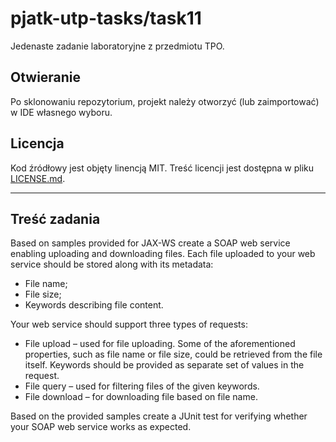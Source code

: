 # pjatk-utp-tasks/task11

Jedenaste zadanie laboratoryjne z przedmiotu TPO.

## Otwieranie

Po sklonowaniu repozytorium, projekt należy otworzyć (lub zaimportować) w IDE własnego wyboru.

## Licencja

Kod źródłowy jest objęty linencją MIT. Treść licencji jest dostępna w pliku [LICENSE.md](../LICENSE.md).

---

## Treść zadania

Based on samples provided for JAX-WS create a SOAP web service enabling uploading and downloading files. Each file uploaded to your web service should be stored along with its metadata:

- File name;
- File size;
- Keywords describing file content.

Your web service should support three types of requests:

- File upload – used for file uploading. Some of the aforementioned properties, such as file name or file size, could be retrieved from the file itself. Keywords should be provided as separate set of values in the request.
- File query – used for filtering files of the given keywords.
- File download – for downloading file based on file name.

Based on the provided samples create a JUnit test for verifying whether your SOAP web service works as expected.
